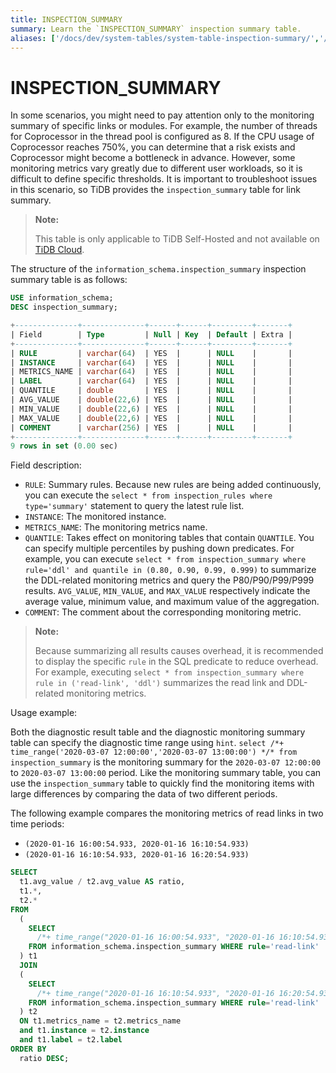```yaml
---
title: INSPECTION_SUMMARY
summary: Learn the `INSPECTION_SUMMARY` inspection summary table.
aliases: ['/docs/dev/system-tables/system-table-inspection-summary/','/docs/dev/reference/system-databases/inspection-summary/','/tidb/dev/system-table-inspection-summary/']
---
```


# INSPECTION_SUMMARY

In some scenarios, you might need to pay attention only to the monitoring summary of specific links or modules. For example, the number of threads for Coprocessor in the thread pool is configured as 8. If the CPU usage of Coprocessor reaches 750%, you can determine that a risk exists and Coprocessor might become a bottleneck in advance. However, some monitoring metrics vary greatly due to different user workloads, so it is difficult to define specific thresholds. It is important to troubleshoot issues in this scenario, so TiDB provides the `inspection_summary` table for link summary.

> **Note:**
>
> This table is only applicable to TiDB Self-Hosted and not available on [TiDB Cloud](https://docs.pingcap.com/tidbcloud/).

The structure of the `information_schema.inspection_summary` inspection summary table is as follows:


```sql
USE information_schema;
DESC inspection_summary;
```

```sql
+--------------+--------------+------+------+---------+-------+
| Field        | Type         | Null | Key  | Default | Extra |
+--------------+--------------+------+------+---------+-------+
| RULE         | varchar(64)  | YES  |      | NULL    |       |
| INSTANCE     | varchar(64)  | YES  |      | NULL    |       |
| METRICS_NAME | varchar(64)  | YES  |      | NULL    |       |
| LABEL        | varchar(64)  | YES  |      | NULL    |       |
| QUANTILE     | double       | YES  |      | NULL    |       |
| AVG_VALUE    | double(22,6) | YES  |      | NULL    |       |
| MIN_VALUE    | double(22,6) | YES  |      | NULL    |       |
| MAX_VALUE    | double(22,6) | YES  |      | NULL    |       |
| COMMENT      | varchar(256) | YES  |      | NULL    |       |
+--------------+--------------+------+------+---------+-------+
9 rows in set (0.00 sec)
```

Field description:

* `RULE`: Summary rules. Because new rules are being added continuously, you can execute the `select * from inspection_rules where type='summary'` statement to query the latest rule list.
* `INSTANCE`: The monitored instance.
* `METRICS_NAME`: The monitoring metrics name.
* `QUANTILE`: Takes effect on monitoring tables that contain `QUANTILE`. You can specify multiple percentiles by pushing down predicates. For example, you can execute `select * from inspection_summary where rule='ddl' and quantile in (0.80, 0.90, 0.99, 0.999)` to summarize the DDL-related monitoring metrics and query the P80/P90/P99/P999 results. `AVG_VALUE`, `MIN_VALUE`, and `MAX_VALUE` respectively indicate the average value, minimum value, and maximum value of the aggregation.
* `COMMENT`: The comment about the corresponding monitoring metric.

> **Note:**
>
> Because summarizing all results causes overhead, it is recommended to display the specific `rule` in the SQL predicate to reduce overhead. For example, executing `select * from inspection_summary where rule in ('read-link', 'ddl')` summarizes the read link and DDL-related monitoring metrics.

Usage example:

Both the diagnostic result table and the diagnostic monitoring summary table can specify the diagnostic time range using `hint`. `select /*+ time_range('2020-03-07 12:00:00','2020-03-07 13:00:00') */* from inspection_summary` is the monitoring summary for the `2020-03-07 12:00:00` to `2020-03-07 13:00:00` period. Like the monitoring summary table, you can use the `inspection_summary` table to quickly find the monitoring items with large differences by comparing the data of two different periods.

The following example compares the monitoring metrics of read links in two time periods:

* `(2020-01-16 16:00:54.933, 2020-01-16 16:10:54.933)`
* `(2020-01-16 16:10:54.933, 2020-01-16 16:20:54.933)`


```sql
SELECT
  t1.avg_value / t2.avg_value AS ratio,
  t1.*,
  t2.*
FROM
  (
    SELECT
      /*+ time_range("2020-01-16 16:00:54.933", "2020-01-16 16:10:54.933")*/ *
    FROM information_schema.inspection_summary WHERE rule='read-link'
  ) t1
  JOIN
  (
    SELECT
      /*+ time_range("2020-01-16 16:10:54.933", "2020-01-16 16:20:54.933")*/ *
    FROM information_schema.inspection_summary WHERE rule='read-link'
  ) t2
  ON t1.metrics_name = t2.metrics_name
  and t1.instance = t2.instance
  and t1.label = t2.label
ORDER BY
  ratio DESC;
```
